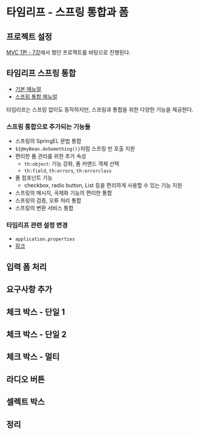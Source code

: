# 타임리프 - 스프링 통합과 폼
## 프로젝트 설정
[MVC 1편 - 7강](https://github.com/MinyShrimp/Spring-Core-MVC-Seven)에서 했던 프로젝트를 바탕으로 진행된다. 

## 타임리프 스프링 통합
* [기본 메뉴얼](https://www.thymeleaf.org/doc/tutorials/3.0/usingthymeleaf.html)
* [스프링 통합 메뉴얼](https://www.thymeleaf.org/doc/tutorials/3.0/thymeleafspring.html)

타임리프는 스프링 없이도 동작하지만, 스프링과 통합을 위한 다양한 기능을 제공한다.

### 스프링 통합으로 추가되는 기능들
* 스프링의 SpringEL 문법 통합
* `${@myBean.doSomething()}`처럼 스프링 빈 호출 지원
* 편리한 폼 관리를 위한 추가 속성
  * `th:object`: 기능 강화, 폼 커맨드 객체 선택
  * `th:field`, `th:errors`, `th:errorclass`
* 폼 컴포넌트 기능
  * checkbox, radio button, List 등을 편리하게 사용할 수 있는 기능 지원
* 스프링의 메시지, 국제화 기능의 편리한 통합
* 스프링의 검증, 오류 처리 통합
* 스프링의 변환 서비스 통합

### 타임리프 관련 설정 변경
* `application.properties`
* [링크](https://docs.spring.io/spring-boot/docs/current/reference/html/application-properties.html#appendix.application-properties.templating)

## 입력 폼 처리

## 요구사항 추가

## 체크 박스 - 단일 1

## 체크 박스 - 단일 2

## 체크 박스 - 멀티

## 라디오 버튼

## 셀렉트 박스

## 정리
